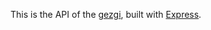 This is the API of the [gezgi](https://github.com/savashn/gezgi), built with [Express](https://github.com/expressjs/express).
